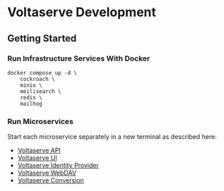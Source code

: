 # Voltaserve Development

## Getting Started

### Run Infrastructure Services With Docker

```shell
docker compose up -d \
    cockroach \
    minio \
    meilisearch \
    redis \
    mailhog
```

### Run Microservices

Start each microservice separately in a new terminal as described here:

- [Voltaserve API](api/README.md)
- [Voltaserve UI](ui/README.md)
- [Voltaserve Identity Provider](idp/README.md)
- [Voltaserve WebDAV](webdav/README.md)
- [Voltaserve Conversion](conversion/README.md)
